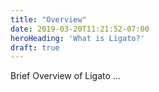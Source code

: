 ```yaml
---
title: "Overview"
date: 2019-03-20T11:21:52-07:00
heroHeading: 'What is Ligato?'
draft: true
---
```


Brief Overview of Ligato ...

